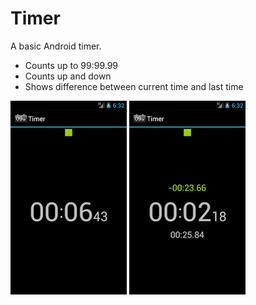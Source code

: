 # Timer
A basic Android timer.
- Counts up to 99:99.99
- Counts up and down
- Shows difference between current time and last time

![Screen 1](https://github.com/LRih/Timer/blob/master/images/screen1.png) ![Screen 2](https://github.com/LRih/Timer/blob/master/images/screen2.png)
